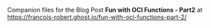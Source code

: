 Companion files for the Blog Post **Fun with OCI Functions - Part2**
at https://francois-robert.ghost.io/fun-with-oci-functions-part-2/
